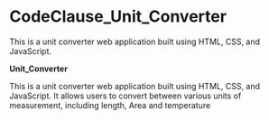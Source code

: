 # CodeClause_Unit_Converter
This is a unit converter web application built using HTML, CSS, and JavaScript.




**Unit_Converter**

This is a unit converter web application built using HTML, CSS, and JavaScript. 
It allows users to convert between various units of measurement, including length, Area and temperature
